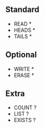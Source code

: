 ## Standard
- READ *
- HEADS *
- TAILS *

## Optional
- WRITE *
- ERASE *

## Extra
- COUNT ?
- LIST ?
- EXISTS ?
